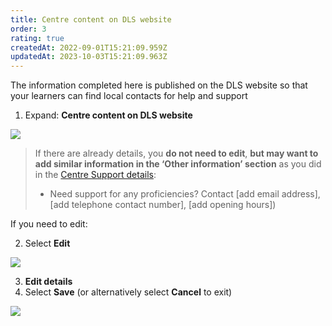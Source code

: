```yaml
---
title: Centre content on DLS website
order: 3
rating: true
createdAt: 2022-09-01T15:21:09.959Z
updatedAt: 2023-10-03T15:21:09.963Z
---
```

The information completed here is published on the DLS website so that your learners can find local contacts for help and support

1. Expand: **Centre content on DLS website**

![](/img/ccm-ca_centre-configuration_centre-content-on-website.png)

> If there are already details, you **do not need to edit**, **but may want to add similar information in the ‘Other information’ section** as you did in the [Centre Support details](./edit-centre-details):
>
> * Need support for any proficiencies? Contact \[add email address], \[add telephone contact number], \[add opening hours])

If you need to edit:

2. Select **Edit** 

![](/img/ccm-ca_centre-configuration_centre-content-on-website_edit.png)

3. **Edit details**
4. Select **Save** (or alternatively select **Cancel** to exit)

![](/img/ccm-ca_centre-configuration_centre-content-on-website_edit-details.png)